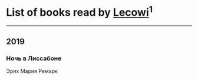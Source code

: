 # List of books read by [Lecowi](http://vk.com/id521873425)<sup>1</sup>
---

## 2019

### Ночь в Лиссабоне
Эрих Мария Ремарк



